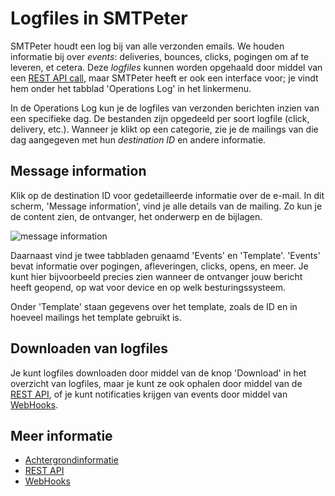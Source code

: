 # Logfiles in SMTPeter

SMTPeter houdt een log bij van alle verzonden emails. We houden 
informatie bij over *events*: deliveries, bounces, clicks, pogingen 
om af te leveren, et cetera. Deze *logfiles* kunnen worden opgehaald 
door middel van een 
[REST API call](./rest-logfiles), 
maar SMTPeter heeft er ook een interface voor; je vindt hem 
onder het tabblad 'Operations Log' in het linkermenu.

In de Operations Log kun je de logfiles van verzonden berichten inzien 
van een specifieke dag. De bestanden zijn opgedeeld per soort logfile (click, delivery, 
etc.). Wanneer je klikt op een categorie, zie je de mailings van die dag 
aangegeven met hun *destination ID* en andere informatie. 

## Message information

Klik op de destination ID voor gedetailleerde informatie over de e-mail. 
In dit scherm, 'Message information', vind je alle details van de mailing. 
Zo kun je de content zien, de ontvanger, het onderwerp en de bijlagen.

![message information](Images/message-information.png "Message information interface")

Daarnaast vind je twee tabbladen genaamd 'Events' en 'Template'. 'Events' 
bevat informatie over pogingen, afleveringen, clicks, opens, en meer. Je 
kunt hier bijvoorbeeld precies zien wanneer de ontvanger jouw bericht 
heeft geopend, op wat voor device en op welk besturingssysteem. 

Onder 'Template' staan gegevens over het template, zoals de ID en in 
hoeveel mailings het template gebruikt is.

## Downloaden van logfiles

Je kunt logfiles downloaden door middel van de knop 'Download' in het 
overzicht van logfiles, maar je kunt ze ook ophalen door middel van de 
[REST API](./rest-logfiles), 
of je kunt notificaties krijgen van events door middel van 
[WebHooks](./webhooks).

## Meer informatie

* [Achtergrondinformatie](./background)
* [REST API](./rest-logfiles)
* [WebHooks](./webhooks)
